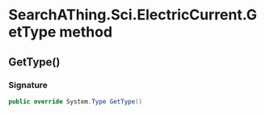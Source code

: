 # SearchAThing.Sci.ElectricCurrent.GetType method
## GetType()
### Signature
```csharp
public override System.Type GetType()
```
